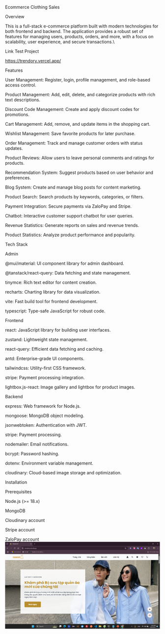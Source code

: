 Ecommerce Clothing Sales

Overview

This is a full-stack e-commerce platform built with modern technologies for both frontend and backend. The application provides a robust set of features for managing users, products, orders, and more, with a focus on scalability, user experience, and secure transactions.\

Link Test Project

https://trendory.vercel.app/

Features

User Management: Register, login, profile management, and role-based access control.

Product Management: Add, edit, delete, and categorize products with rich text descriptions.

Discount Code Management: Create and apply discount codes for promotions.

Cart Management: Add, remove, and update items in the shopping cart.

Wishlist Management: Save favorite products for later purchase.

Order Management: Track and manage customer orders with status updates.

Product Reviews: Allow users to leave personal comments and ratings for products.

Recommendation System: Suggest products based on user behavior and preferences.

Blog System: Create and manage blog posts for content marketing.

Product Search: Search products by keywords, categories, or filters.

Payment Integration: Secure payments via ZaloPay and Stripe.

Chatbot: Interactive customer support chatbot for user queries.

Revenue Statistics: Generate reports on sales and revenue trends.

Product Statistics: Analyze product performance and popularity.

Tech Stack

Admin

@mui/material: UI component library for admin dashboard.

@tanstack/react-query: Data fetching and state management.

tinymce: Rich text editor for content creation.

recharts: Charting library for data visualization.

vite: Fast build tool for frontend development.

typescript: Type-safe JavaScript for robust code.

Frontend

react: JavaScript library for building user interfaces.

zustand: Lightweight state management.

react-query: Efficient data fetching and caching.

antd: Enterprise-grade UI components.

tailwindcss: Utility-first CSS framework.

stripe: Payment processing integration.

lightbox.js-react: Image gallery and lightbox for product images.

Backend

express: Web framework for Node.js.

mongoose: MongoDB object modeling.

jsonwebtoken: Authentication with JWT.

stripe: Payment processing.

nodemailer: Email notifications.

bcrypt: Password hashing.

dotenv: Environment variable management.

cloudinary: Cloud-based image storage and optimization.

Installation

Prerequisites

Node.js (>= 18.x)

MongoDB

Cloudinary account

Stripe account

ZaloPay account
![alt text](image.png)
